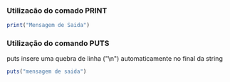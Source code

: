 ### Utilizacão do comado PRINT
```ruby
print("Mensagem de Saida")
```

### Utilização do comando PUTS
puts insere uma quebra de linha ("\n") automaticamente no final da string
```ruby
puts("mensagem de saida")
```
